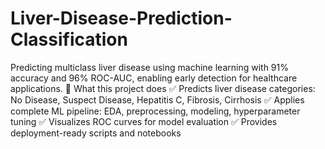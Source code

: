 # Liver-Disease-Prediction-Classification
Predicting multiclass liver disease using machine learning with 91% accuracy and 96% ROC-AUC, enabling early detection for healthcare applications.
🚀 What this project does
✅ Predicts liver disease categories: No Disease, Suspect Disease, Hepatitis C, Fibrosis, Cirrhosis
✅ Applies complete ML pipeline: EDA, preprocessing, modeling, hyperparameter tuning
✅ Visualizes ROC curves for model evaluation
✅ Provides deployment-ready scripts and notebooks
